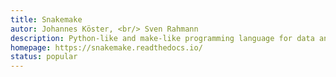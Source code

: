 ```yaml
---
title: Snakemake
autor: Johannes Köster, <br/> Sven Rahmann
description: Python-like and make-like programming language for data analysis workflows, especially popular in genomics
homepage: https://snakemake.readthedocs.io/
status: popular
---
```

